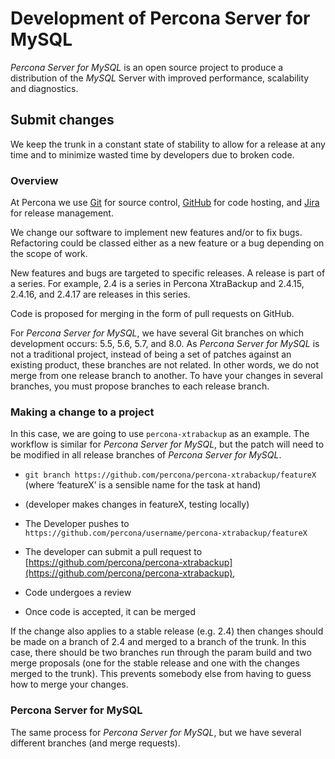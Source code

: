 # Development of Percona Server for MySQL

*Percona Server for MySQL* is an open source project to produce a distribution
of the *MySQL* Server with improved performance, scalability and
diagnostics.

## Submit changes

We keep the trunk in a constant state of stability to allow for a release at
any time and to minimize wasted time by developers due to broken code.

### Overview

At Percona we use [Git](https://git-scm.com) for source control, [GitHub](https://github.com/percona) for code hosting, and [Jira](https://jira.percona.com) for release management.

We change our software to implement new features and/or to fix bugs. Refactoring
could be classed either as a new feature or a bug depending on the scope of
work.

New features and bugs are targeted to specific releases. A
release is part of a series. For example, 2.4 is a series in Percona
XtraBackup and 2.4.15, 2.4.16, and 2.4.17 are releases in this series.

Code is proposed for merging in the form of pull requests on GitHub.

For *Percona Server for MySQL*, we have several Git branches on which development occurs:
5.5, 5.6, 5.7, and 8.0. As *Percona Server for MySQL* is not a traditional project, instead
of being a set of patches against an existing product, these branches are not
related. In other words, we do not merge from one release branch to another. To
have your changes in several branches, you must propose branches to each release
branch.

### Making a change to a project

In this case, we are going to use `percona-xtrabackup` as an example. The
workflow is similar for *Percona Server for MySQL*, but the patch will need to be modified
in all release branches of *Percona Server for MySQL*.


* `git branch https://github.com/percona/percona-xtrabackup/featureX` (where ‘featureX’ is a
sensible name for the task at hand)


* (developer makes changes in featureX, testing locally)


* The Developer pushes to `https://github.com/percona/username/percona-xtrabackup/featureX`


* The developer can submit a pull request to [https://github.com/percona/percona-xtrabackup](https://github.com/percona/percona-xtrabackup),


* Code undergoes a review


* Once code is accepted, it can be merged

If the change also applies to a stable release (e.g. 2.4) then changes should be
made on a branch of 2.4 and merged to a branch of the trunk. In this case, there
should be two branches run through the param build and two merge proposals (one
for the stable release and one with the changes merged to the trunk). This prevents
somebody else from having to guess how to merge your changes.

### Percona Server for MySQL

The same process for *Percona Server for MySQL*, but we have several different branches
(and merge requests).
